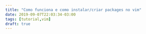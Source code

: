 ```yaml
---
title: "Como funciona e como instalar/criar packages no vim"
date: 2019-09-07T22:03:34-03:00
tags: [tutorial,vim]
draft: true
---
```

